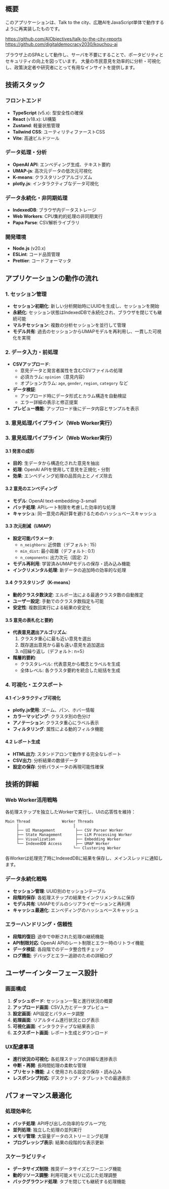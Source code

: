 ## 概要

このアプリケーションは、Talk to the city、広聴AIをJavaScript単体で動作するように再実装したものです。

https://github.com/AIObjectives/talk-to-the-city-reports
https://github.com/digitaldemocracy2030/kouchou-ai

ブラウザ上のSPAとして動作し、サーバを不要にすることで、ポータビリティとセキュリティの向上を図っています。
大量の市民意見を効率的に分析・可視化し、政策決定者や研究者にとって有用なインサイトを提供します。

## 技術スタック

### フロントエンド
- **TypeScript** (v5.x): 型安全性の確保
- **React** (v18.x): UI構築
- **Zustand**: 軽量状態管理
- **Tailwind CSS**: ユーティリティファーストCSS
- **Vite**: 高速ビルドツール

### データ処理・分析
- **OpenAI API**: エンベディング生成、テキスト要約
- **UMAP-js**: 高次元データの低次元可視化
- **K-means**: クラスタリングアルゴリズム
- **plotly.js**: インタラクティブなデータ可視化

### データ永続化・非同期処理
- **IndexedDB**: ブラウザ内データストレージ
- **Web Workers**: CPU集約的処理の非同期実行
- **Papa Parse**: CSV解析ライブラリ

### 開発環境
- **Node.js** (v20.x)
- **ESLint**: コード品質管理
- **Prettier**: コードフォーマッタ

## アプリケーションの動作の流れ

### 1. セッション管理
- **セッション初期化**: 新しい分析開始時にUUIDを生成し、セッションを開始
- **永続化**: セッション状態はIndexedDBで永続化され、ブラウザを閉じても継続可能
- **マルチセッション**: 複数の分析セッションを並行して管理
- **モデル共有**: 過去のセッションからUMAPモデルを再利用し、一貫した可視化を実現

### 2. データ入力・前処理
- **CSVアップロード**: 
  - 意見データと発言者属性を含むCSVファイルの処理
  - 必須カラム: `opinion`（意見内容）
  - オプションカラム: `age`, `gender`, `region`, `category` など
- **データ検証**: 
  - アップロード時にデータ形式とカラム構造を自動検証
  - エラー詳細の表示と修正提案
- **プレビュー機能**: アップロード後にデータ内容とサンプルを表示

### 3. 意見処理パイプライン（Web Worker実行）

### 3. 意見処理パイプライン（Web Worker実行）

#### 3.1 発言の成形
- **目的**: 生データから構造化された意見を抽出
- **処理**: OpenAI APIを使用して意見を正規化・分割
- **効果**: エンベディング処理の品質向上とノイズ除去

#### 3.2 意見のエンベディング
- **モデル**: OpenAI text-embedding-3-small
- **バッチ処理**: APIレート制限を考慮した効率的な処理
- **キャッシュ**: 同一意見の再計算を避けるためのハッシュベースキャッシュ

#### 3.3 次元削減（UMAP）
- **設定可能パラメータ**:
  - `n_neighbors`: 近傍数（デフォルト: 15）
  - `min_dist`: 最小距離（デフォルト: 0.1）
  - `n_components`: 出力次元（固定: 2）
- **モデル再利用**: 学習済みUMAPモデルの保存・読み込み機能
- **インクリメンタル処理**: 新データの追加時の効率的な処理

#### 3.4 クラスタリング（K-means）
- **動的クラスタ数決定**: エルボー法による最適クラスタ数の自動推定
- **ユーザー設定**: 手動でのクラスタ数指定も可能
- **安定性**: 複数回実行による結果の安定化

#### 3.5 意見の表札化と要約
- **代表意見選出アルゴリズム**:
  1. クラスタ重心に最も近い意見を選出
  2. 既存選出意見から最も遠い意見を追加選出
  3. n回繰り返し（デフォルト: n=5）
- **階層的要約**:
  - クラスタレベル: 代表意見から概念とラベルを生成
  - 全体レベル: 各クラスタ要約を統合した総括を生成

### 4. 可視化・エクスポート

#### 4.1 インタラクティブ可視化
- **plotly.js使用**: ズーム、パン、ホバー情報
- **カラーマッピング**: クラスタ別の色分け
- **アノテーション**: クラスタ重心にラベル表示
- **フィルタリング**: 属性による動的フィルタ機能

#### 4.2 レポート生成
- **HTML出力**: スタンドアロンで動作する完全なレポート
- **CSV出力**: 分析結果の数値データ
- **設定の保存**: 分析パラメータの再現可能性確保

## 技術的詳細

### Web Worker活用戦略
各処理ステップを独立したWorkerで実行し、UIの応答性を維持：

```
Main Thread              Worker Threads
     │                        │
     ├── UI Management         ├── CSV Parser Worker
     ├── State Management      ├── LLM Processing Worker  
     ├── Visualization         ├── Embedding Worker
     └── IndexedDB Access      ├── UMAP Worker
                              └── Clustering Worker
```

各Workerは処理完了時にIndexedDBに結果を保存し、メインスレッドに通知します。

### データ永続化戦略
- **セッション管理**: UUID別のセッションテーブル
- **段階的保存**: 各処理ステップの結果をインクリメンタルに保存
- **モデル共有**: UMAPモデルのシリアライゼーションと再利用
- **キャッシュ最適化**: エンベディングのハッシュベースキャッシュ

### エラーハンドリング・信頼性
- **段階的復旧**: 途中で中断された処理の継続機能
- **API制限対応**: OpenAI APIのレート制限とエラー時のリトライ機能
- **データ検証**: 各段階でのデータ整合性チェック
- **ログ機能**: デバッグとエラー追跡のための詳細ログ

## ユーザーインターフェース設計

### 画面構成
1. **ダッシュボード**: セッション一覧と進行状況の概要
2. **アップロード画面**: CSV入力とデータプレビュー
3. **設定画面**: API設定とパラメータ調整
4. **処理画面**: リアルタイム進行状況とログ表示
5. **可視化画面**: インタラクティブな結果表示
6. **エクスポート画面**: レポート生成とダウンロード

### UX配慮事項
- **進行状況の可視化**: 各処理ステップの詳細な進捗表示
- **中断・再開**: 長時間処理の柔軟な管理
- **プリセット機能**: よく使用される設定の保存・読み込み
- **レスポンシブ対応**: デスクトップ・タブレットでの最適表示

## パフォーマンス最適化

### 処理効率化
- **バッチ処理**: API呼び出しの効率的なグループ化
- **並列処理**: 独立した処理の並列実行
- **メモリ管理**: 大容量データのストリーミング処理
- **プログレッシブ表示**: 結果の段階的な表示更新

### スケーラビリティ
- **データサイズ制限**: 推奨データサイズとワーニング機能
- **動的リソース調整**: 利用可能メモリに応じた処理調整
- **バックグラウンド処理**: タブを閉じても継続する処理機能

